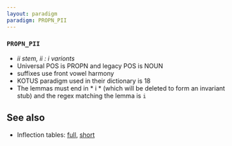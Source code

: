 ```yaml
---
layout: paradigm
paradigm: PROPN_PII
---
```

### ` PROPN_PII `

* _ii stem, ii : i varionts_
* Universal POS is PROPN and legacy POS is NOUN
* suffixes use front vowel harmony
* KOTUS paradigm used in their dictionary is 18
* The lemmas must end in * i * (which will be deleted to form an invariant stub) and the regex matching the lemma is ` i `

## See also

* Inflection tables: [full](gen/P/Pii.html), [short](gen/P/Pii_wikt.html)

